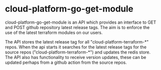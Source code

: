 # cloud-platform-go-get-module

cloud-platform-go-get-module is an API which provides an interface to GET and POST github repository latest release tags. The aim is to enforce the use of the latest terraform modules on our users.

The API stores the latest release tag for all "cloud-platform-terraform-\*" repos. When the api starts it searches for the latest release tags for the source repos ("cloud-platform-terraform-\*") and updates the redis store. The API also has functionality to receive version updates, these can be updated perhaps from a github action from the source repos.
